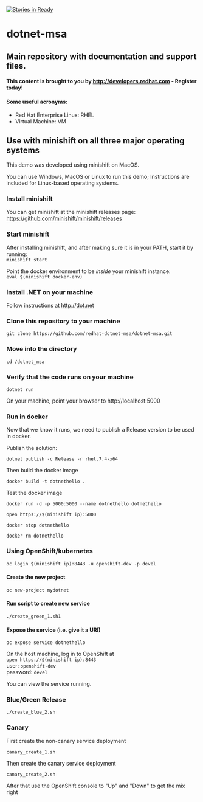 [![Stories in Ready](https://badge.waffle.io/redhat-dotnet-msa/dotnet-msa.png?label=ready&title=Ready)](http://waffle.io/redhat-dotnet-msa/dotnet-msa)
# dotnet-msa

## Main repository with documentation and support files.

#### This content is brought to you by http://developers.redhat.com - Register today!

#### Some useful acronyms:  
* Red Hat Enterprise Linux: RHEL  
* Virtual Machine: VM  

## Use with minishift on all three major operating systems
This demo was developed using minishift on MacOS.  

You can use Windows, MacOS or Linux to run this demo; Instructions are included for Linux-based operating systems.

### Install minishift
You can get minishift at the minishift releases page:  
https://github.com/minishift/minishift/releases

### Start minishift
After installing minishift, and after making sure it is in your PATH, start it by running:  
`minishift start`  

Point the docker environment to be *inside* your minishift instance:  
`eval $(minishift docker-env)`

### Install .NET on your machine
Follow instructions at http://dot.net

### Clone this repository to your machine

`git clone https://github.com/redhat-dotnet-msa/dotnet-msa.git`

### Move into the directory

`cd /dotnet_msa`

### Verify that the code runs on your machine

`dotnet run`

On your machine, point your browser to http://localhost:5000  

### Run in docker  
Now that we know it runs, we need to publish a Release version to be used in docker.

Publish the solution:

`dotnet publish -c Release -r rhel.7.4-x64`

Then build the docker image

`docker build -t dotnethello .`  

Test the docker image

`docker run -d -p 5000:5000 --name dotnethello dotnethello`

`open https://$(minishift ip):5000`

`docker stop dotnethello`

`docker rm dotnethello`

### Using OpenShift/kubernetes  
`oc login $(minishift ip):8443 -u openshift-dev -p devel`  

#### Create the new project  
`oc new-project mydotnet`

#### Run script to create new service  
`./create_green_1.sh1`

#### Expose the service (i.e. give it a URI)  
`oc expose service dotnethello`

On the host machine, log in to OpenShift at   
`open https://$(minishift ip):8443`  
user: `openshift-dev`  
password: `devel`

You can view the service running.

### Blue/Green Release
`./create_blue_2.sh`

### Canary

First create the non-canary service deployment

`canary_create_1.sh`

Then create the canary service deployment

`canary_create_2.sh`  

After that use the OpenShift console to "Up" and "Down" to get the mix right
